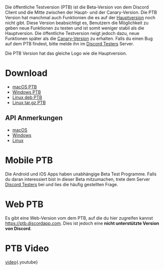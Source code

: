 <!-- TITLE: Discord öffentliche Testversion (PTB) -->

Die öffentliche Testversion (PTB) ist die Beta-Version von dem Discord Client und die Mitte zwischen der Haupt- und der Canary-Version. Die PTB Version hat manchmal auch Funktionien die es auf der [Hauptversion](discord-stable) noch nicht gibt. Diese Version beabsichtigt es, Benutzern die Möglichkeit zu geben neue Funktionen zu testen und ist somit weniger stabil als die Hauptversion. Die öffentliche Testversion neigt jedoch dazu, neue Funktionen später als die [Canary-Version](/de/canary) zu erhalten. Falls du einen Bug auf dem PTB findest, bitte melde ihn im [Discord Testers](https://discord.gg/discord-testers) Server. 

Die PTB Version hat das gleiche Logo wie die Hauptversion. 

# Download
* [macOS PTB](https://discordapp.com/api/download/ptb?platform=osx)
* [Windows PTB](https://discordapp.com/api/download/ptb?platform=win)
* [Linux deb PTB](https://discordapp.com/api/download/ptb?platform=linux&format=deb)
* [Linux tar.gz PTB](https://discordapp.com/api/download/ptb?platform=linux&format=tar.gz)
## API Anmerkungen
* [macOS](https://discordapp.com/api/ptb/updates?platform=osx)
* [Windows](https://discordapp.com/api/ptb/updates?platform=win)
* [Linux](https://discordapp.com/api/ptb/updates?platform=linux)

# Mobile PTB 
Die Android und iOS Apps haben unabhängige Beta Test Programme. Falls du daran interessiert bist in dieser Beta mitzumachen, trete dem Server [Discord Testers](http://discord.gg/discord-testers) bei und lies die häufig gestellten Frage.

# Web PTB
Es gibt eine Web-Version vom dem PTB, auf die du hier zugreifen kannst https://ptb.discordapp.com.  Dies ist jedoch eine
**nicht unterstützte Version von Discord**.

# PTB Video
[video](https://www.youtube.com/watch?v=HhrwPMtv8p4){.youtube}
